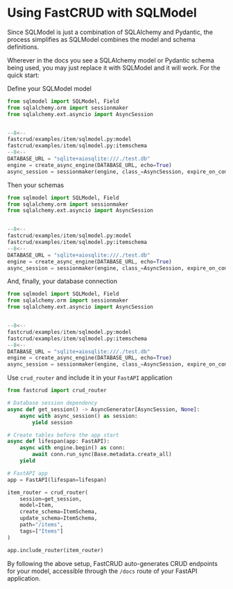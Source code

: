 # Using FastCRUD with SQLModel

Since SQLModel is just a combination of SQLAlchemy and Pydantic, the process simplifies as SQLModel combines the model and schema definitions.

Wherever in the docs you see a SQLAlchemy model or Pydantic schema being used, you may just replace it with SQLModel and it will work. For the quick start:

Define your SQLModel model

```python title="setup.py" hl_lines="6-15"
from sqlmodel import SQLModel, Field
from sqlalchemy.orm import sessionmaker
from sqlalchemy.ext.asyncio import AsyncSession


--8<--
fastcrud/examples/item/sqlmodel.py:model
fastcrud/examples/item/sqlmodel.py:itemschema
--8<--
DATABASE_URL = "sqlite+aiosqlite:///./test.db"
engine = create_async_engine(DATABASE_URL, echo=True)
async_session = sessionmaker(engine, class_=AsyncSession, expire_on_commit=False)
```

Then your schemas

```python title="setup.py" hl_lines="18-23"
from sqlmodel import SQLModel, Field
from sqlalchemy.orm import sessionmaker
from sqlalchemy.ext.asyncio import AsyncSession


--8<--
fastcrud/examples/item/sqlmodel.py:model
fastcrud/examples/item/sqlmodel.py:itemschema
--8<--
DATABASE_URL = "sqlite+aiosqlite:///./test.db"
engine = create_async_engine(DATABASE_URL, echo=True)
async_session = sessionmaker(engine, class_=AsyncSession, expire_on_commit=False)
```

And, finally, your database connection

```python title="setup.py" hl_lines="26-28"
from sqlmodel import SQLModel, Field
from sqlalchemy.orm import sessionmaker
from sqlalchemy.ext.asyncio import AsyncSession


--8<--
fastcrud/examples/item/sqlmodel.py:model
fastcrud/examples/item/sqlmodel.py:itemschema
--8<--
DATABASE_URL = "sqlite+aiosqlite:///./test.db"
engine = create_async_engine(DATABASE_URL, echo=True)
async_session = sessionmaker(engine, class_=AsyncSession, expire_on_commit=False)
```

Use `crud_router` and include it in your `FastAPI` application

```python title="main.py" hl_lines="17-24 26"
from fastcrud import crud_router

# Database session dependency
async def get_session() -> AsyncGenerator[AsyncSession, None]:
    async with async_session() as session:
        yield session

# Create tables before the app start
async def lifespan(app: FastAPI):
    async with engine.begin() as conn:
        await conn.run_sync(Base.metadata.create_all)
    yield

# FastAPI app
app = FastAPI(lifespan=lifespan)

item_router = crud_router(
    session=get_session,
    model=Item,
    create_schema=ItemSchema,
    update_schema=ItemSchema,
    path="/items",
    tags=["Items"]
)

app.include_router(item_router)
```

By following the above setup, FastCRUD auto-generates CRUD endpoints for your model, accessible through the `/docs` route of your FastAPI application.
